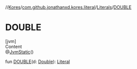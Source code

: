//[Kores](../../index.md)/[com.github.jonathanxd.kores.literal](../index.md)/[Literals](index.md)/[DOUBLE](-d-o-u-b-l-e.md)



# DOUBLE  
[jvm]  
Content  
@[JvmStatic](https://kotlinlang.org/api/latest/jvm/stdlib/kotlin.jvm/-jvm-static/index.html)()  
  
fun [DOUBLE](-d-o-u-b-l-e.md)(d: [Double](https://kotlinlang.org/api/latest/jvm/stdlib/kotlin/-double/index.html)): [Literal](../-literal/index.md)  




